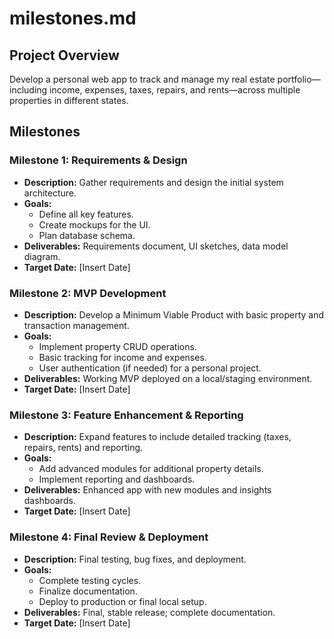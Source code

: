 <!-- File: /docs/milestones.md -->
# milestones.md

## Project Overview
Develop a personal web app to track and manage my real estate portfolio—including income, expenses, taxes, repairs, and rents—across multiple properties in different states.

## Milestones

### Milestone 1: Requirements & Design
- **Description:** Gather requirements and design the initial system architecture.
- **Goals:**
  - Define all key features.
  - Create mockups for the UI.
  - Plan database schema.
- **Deliverables:** Requirements document, UI sketches, data model diagram.
- **Target Date:** [Insert Date]

### Milestone 2: MVP Development
- **Description:** Develop a Minimum Viable Product with basic property and transaction management.
- **Goals:**
  - Implement property CRUD operations.
  - Basic tracking for income and expenses.
  - User authentication (if needed) for a personal project.
- **Deliverables:** Working MVP deployed on a local/staging environment.
- **Target Date:** [Insert Date]

### Milestone 3: Feature Enhancement & Reporting
- **Description:** Expand features to include detailed tracking (taxes, repairs, rents) and reporting.
- **Goals:**
  - Add advanced modules for additional property details.
  - Implement reporting and dashboards.
- **Deliverables:** Enhanced app with new modules and insights dashboards.
- **Target Date:** [Insert Date]

### Milestone 4: Final Review & Deployment
- **Description:** Final testing, bug fixes, and deployment.
- **Goals:**
  - Complete testing cycles.
  - Finalize documentation.
  - Deploy to production or final local setup.
- **Deliverables:** Final, stable release; complete documentation.
- **Target Date:** [Insert Date]